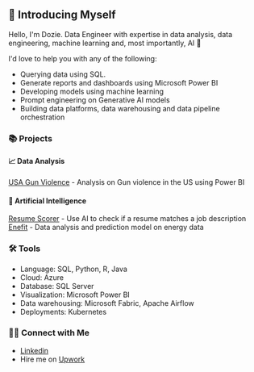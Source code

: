 ## 🫡 Introducing Myself


Hello, I'm Dozie. Data Engineer with expertise in data analysis, data engineering, machine learning and, most importantly, AI 🤖  
  
I'd love to help you with any of the following:  
- Querying data using SQL.
- Generate reports and dashboards using Microsoft Power BI
- Developing models using machine learning
- Prompt engineering on Generative AI models
- Building data platforms, data warehousing and data pipeline orchestration

### 📚 Projects
#### 📈 Data Analysis
[USA Gun Violence](https://www.linkedin.com/in/DozieSixtus/) - Analysis on Gun violence in the US using Power BI  
#### 🤖 Artificial Intelligence
[Resume Scorer](https://www.linkedin.com/in/DozieSixtus/) - Use AI to check if a resume matches a job description  
[Enefit](https://github.com/DozieSixtus/Enefit) - Data analysis and prediction model on energy data  


### 🛠️ Tools

- Language: SQL, Python, R, Java
- Cloud: Azure
- Database: SQL Server
- Visualization: Microsoft Power BI
- Data warehousing: Microsoft Fabric, Apache Airflow
- Deployments: Kubernetes

### 👋🏻 Connect with Me

- [Linkedin](https://www.linkedin.com/in/DozieSixtus/)
- Hire me on [Upwork](https://www.upwork.com/freelancers/~0113137a0d12eaeea0)
